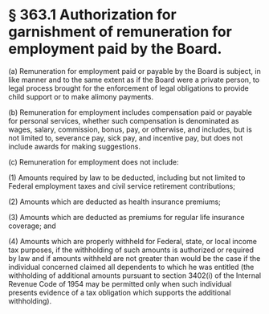 # § 363.1   Authorization for garnishment of remuneration for employment paid by the Board.

(a) Remuneration for employment paid or payable by the Board is subject, in like manner and to the same extent as if the Board were a private person, to legal process brought for the enforcement of legal obligations to provide child support or to make alimony payments.


(b) Remuneration for employment includes compensation paid or payable for personal services, whether such compensation is denominated as wages, salary, commission, bonus, pay, or otherwise, and includes, but is not limited to, severance pay, sick pay, and incentive pay, but does not include awards for making suggestions.


(c) Remuneration for employment does not include:


(1) Amounts required by law to be deducted, including but not limited to Federal employment taxes and civil service retirement contributions;


(2) Amounts which are deducted as health insurance premiums;


(3) Amounts which are deducted as premiums for regular life insurance coverage; and


(4) Amounts which are properly withheld for Federal, state, or local income tax purposes, if the withholding of such amounts is authorized or required by law and if amounts withheld are not greater than would be the case if the individual concerned claimed all dependents to which he was entitled (the withholding of additional amounts pursuant to section 3402(i) of the Internal Revenue Code of 1954 may be permitted only when such individual presents evidence of a tax obligation which supports the additional withholding).




